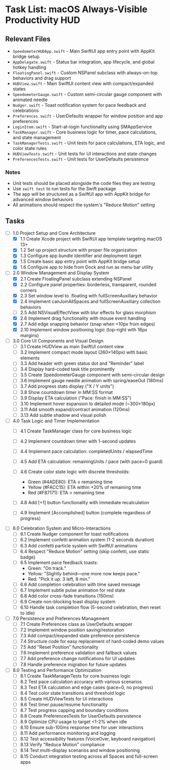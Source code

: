 # Task List: macOS Always-Visible Productivity HUD

## Relevant Files

- `SpeedometerHUDApp.swift` - Main SwiftUI app entry point with AppKit bridge setup
- `AppDelegate.swift` - Status bar integration, app lifecycle, and global hotkey handling
- `FloatingPanel.swift` - Custom NSPanel subclass with always-on-top behaviors and drag support
- `HUDView.swift` - Main SwiftUI content view with compact/expanded states
- `SpeedometerGauge.swift` - Custom semi-circular gauge component with animated needle
- `Nudger.swift` - Toast notification system for pace feedback and celebrations
- `Preferences.swift` - UserDefaults wrapper for window position and app preferences
- `LoginItem.swift` - Start-at-login functionality using SMAppService
- `TaskManager.swift` - Core business logic for timer, pace calculations, and state management
- `TaskManagerTests.swift` - Unit tests for pace calculations, ETA logic, and color state rules
- `HUDViewTests.swift` - Unit tests for UI interactions and state changes
- `PreferencesTests.swift` - Unit tests for UserDefaults persistence

### Notes

- Unit tests should be placed alongside the code files they are testing
- Use `swift test` to run tests for the Swift package
- The app will be structured as a SwiftUI app with AppKit bridge for advanced window behaviors
- All animations should respect the system's "Reduce Motion" setting

## Tasks

- [ ] 1.0 Project Setup and Core Architecture
  - [x] 1.1 Create Xcode project with SwiftUI app template targeting macOS 13+
  - [x] 1.2 Set up project structure with proper file organization
  - [x] 1.3 Configure app bundle identifier and deployment target
  - [x] 1.5 Create basic app entry point with AppKit bridge setup
  - [x] 1.6 Configure app to hide from Dock and run as menu bar utility

- [ ] 2.0 Window Management and Display System
  - [x] 2.1 Create FloatingPanel subclass extending NSPanel
  - [x] 2.2 Configure panel properties: borderless, transparent, rounded corners
  - [x] 2.3 Set window level to .floating with fullScreenAuxiliary behavior
  - [x] 2.4 Implement canJoinAllSpaces and fullScreenAuxiliary collection behaviors
  - [ ] 2.5 Add NSVisualEffectView with blur effects for glass morphism
  - [x] 2.6 Implement drag functionality with mouse event handling
  - [x] 2.7 Add edge snapping behavior (snap when <10px from edges)
  - [x] 2.10 Implement window positioning logic (top-right with 16px margins)

- [ ] 3.0 Core UI Components and Visual Design
  - [ ] 3.1 Create HUDView as main SwiftUI content view
  - [ ] 3.2 Implement compact mode layout (260×140px) with basic elements
  - [ ] 3.3 Add header with green status dot and "Reminder" label
  - [ ] 3.4 Display hard-coded task title prominently
  - [ ] 3.5 Create SpeedometerGauge component with semi-circular design
  - [ ] 3.6 Implement gauge needle animation with spring/easeOut (180ms)
  - [ ] 3.7 Add progress stats display ("X / Y units")
  - [ ] 3.8 Show countdown timer in MM:SS format
  - [ ] 3.9 Display ETA calculation ("Pace: finish in MM:SS")
  - [ ] 3.10 Implement hover expansion to detailed mode (~300×180px)
  - [ ] 3.11 Add smooth expand/contract animation (120ms)
  - [ ] 3.13 Add subtle shadow and visual polish

- [ ] 4.0 Task Logic and Timer Implementation
  - [ ] 4.1 Create TaskManager class for core business logic
  - [ ] 4.2 Implement countdown timer with 1-second updates
  - [ ] 4.4 Implement pace calculation: completedUnits / elapsedTime
  - [ ] 4.5 Add ETA calculation: remainingUnits / pace (with pace=0 guard)
  - [ ] 4.6 Create color state logic with discrete thresholds:
    - Green (#4ADE80): ETA ≤ remaining time
    - Yellow (#FACC15): ETA within +20% of remaining time
    - Red (#F87171): ETA > remaining time
  - [ ] 4.8 Add [+1] button functionality with immediate recalculation
  - [ ] 4.9 Implement [Accomplished] button (complete regardless of progress)


- [ ] 6.0 Celebration System and Micro-Interactions
  - [ ] 6.1 Create Nudger component for toast notifications
  - [ ] 6.2 Implement confetti animation system (1-2 seconds duration)
  - [ ] 6.3 Add confetti particle system with SwiftUI animations
  - [ ] 6.4 Respect "Reduce Motion" setting (skip confetti, use static badge)
  - [ ] 6.5 Implement pace feedback toasts:
    - Green: "On track."
    - Yellow: "Slightly behind—one more now keeps pace."
    - Red: "Pick it up: 3 left, 8 min."
  - [ ] 6.6 Add completion celebration with time saved message
  - [ ] 6.7 Implement subtle pulse animation for red state
  - [ ] 6.8 Add color cross-fade transitions (150ms)
  - [ ] 6.9 Create non-blocking toast display system
  - [ ] 6.10 Handle task completion flow (5-second celebration, then reset to idle)

- [ ] 7.0 Persistence and Preferences Management
  - [ ] 7.1 Create Preferences class as UserDefaults wrapper
  - [ ] 7.2 Implement window position saving/restoration
  - [ ] 7.3 Add compact/expanded state preference persistence
  - [ ] 7.4 Structure code for easy replacement of hard-coded demo values
  - [ ] 7.5 Add "Reset Position" functionality
  - [ ] 7.6 Implement preference validation and fallback values
  - [ ] 7.7 Add preference change notifications for UI updates
  - [ ] 7.8 Handle preference migration for future updates

- [ ] 8.0 Testing and Performance Optimization
  - [ ] 8.1 Create TaskManagerTests for core business logic
  - [ ] 8.2 Test pace calculation accuracy with various scenarios
  - [ ] 8.3 Test ETA calculation and edge cases (pace=0, no progress)
  - [ ] 8.4 Test color state transitions and threshold logic
  - [ ] 8.5 Create HUDViewTests for UI interactions
  - [ ] 8.6 Test timer pause/resume functionality
  - [ ] 8.7 Test progress capping and boundary conditions
  - [ ] 8.8 Create PreferencesTests for UserDefaults persistence
  - [ ] 8.9 Optimize CPU usage to target <1-2% when idle
  - [ ] 8.10 Ensure sub-100ms response time for user interactions
  - [ ] 8.11 Add performance monitoring and logging
  - [ ] 8.12 Test accessibility features (VoiceOver, keyboard navigation)
  - [ ] 8.13 Verify "Reduce Motion" compliance
  - [ ] 8.14 Test multi-display scenarios and window positioning
  - [ ] 8.15 Conduct integration testing across all Spaces and full-screen apps 